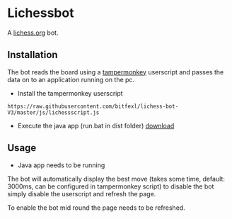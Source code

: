 # Lichessbot

A [lichess.org](https://lichess.org/) bot.

## Installation

The bot reads the board using a [tampermonkey](https://www.tampermonkey.net/) userscript and passes the data on to an application running on the pc.

-   Install the tampermonkey userscript

```
https://raw.githubusercontent.com/bitfexl/lichess-bot-V3/master/js/lichessscript.js
```

-   Execute the java app (run.bat in dist folder) [download](https://downgit.github.io/#/home?url=https://github.com/bitfexl/lichess-bot-V3/tree/master/dist)

## Usage

-   Java app needs to be running

The bot will automatically display the best move (takes some time, default: 3000ms, can be configured in tampermonkey script) to disable the bot simply disable the userscript and refresh the page.

To enable the bot mid round the page needs to be refreshed.
